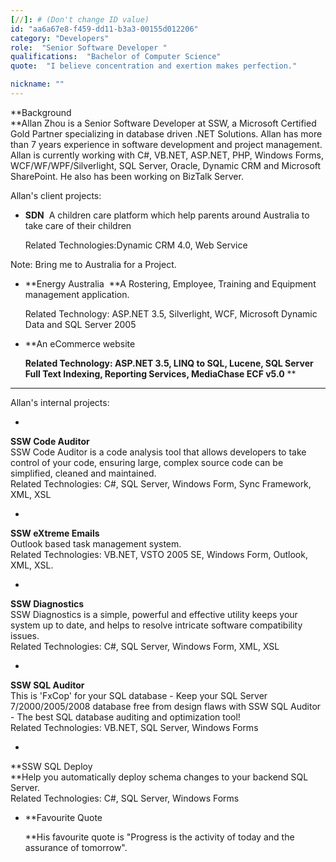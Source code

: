 ```yaml
---
[//]: # (Don't change ID value)
id: "aa6a67e8-f459-dd11-b3a3-00155d012206"
category: "Developers"
role:  "Senior Software Developer "
qualifications:  "Bachelor of Computer Science"
quote:  "I believe concentration and exertion makes perfection."

nickname: ""
---
```


 **Background  
 **Allan Zhou is a Senior Software Developer at SSW, a Microsoft Certified Gold Partner specializing in database driven .NET Solutions. Allan has more than 7 years experience in software development and project management. Allan is currently working with C#, VB.NET, ASP.NET, PHP, Windows Forms, WCF/WF/WPF/Silverlight, SQL Server, Oracle, Dynamic CRM and Microsoft SharePoint. He also has been working on BizTalk Server.

Allan's client projects:

*   **SDN**  A children care platform which help parents around Australia to take care of their children   

    Related Technologies:Dynamic CRM 4.0, Web Service 

 Note: Bring me to Australia for a Project.

*   **Energy Australia  **A Rostering, Employee, Training and Equipment management application.  

    Related Technology: ASP.NET 3.5, Silverlight, WCF, Microsoft Dynamic Data and SQL Server 2005 
*   **An eCommerce website   

    **Related Technology: ASP.NET 3.5, LINQ to SQL, Lucene, SQL Server Full Text Indexing, Reporting Services, MediaChase ECF v5.0** **

**** 

Allan's internal projects:

*   

**SSW Code Auditor**  
 SSW Code Auditor is a code analysis tool that allows developers to take control of your code, ensuring large, complex source code can be simplified, cleaned and maintained.  
 Related Technologies: C#, SQL Server, Windows Form, Sync Framework, XML, XSL

*   

**SSW eXtreme Emails**  
 Outlook based task management system.   
 Related Technologies: VB.NET, VSTO 2005 SE, Windows Form, Outlook, XML, XSL.

*   

**SSW Diagnostics**  
 SSW Diagnostics is a simple, powerful and effective utility keeps your system up to date, and helps to resolve intricate software compatibility issues.   
 Related Technologies: C#, SQL Server, Windows Form, XML, XSL

*   

**SSW SQL Auditor**  
 This is 'FxCop' for your SQL database - Keep your SQL Server 7/2000/2005/2008 database free from design flaws with SSW SQL Auditor - The best SQL database auditing and optimization tool!  
 Related Technologies: VB.NET, SQL Server, Windows Forms

*   

**SSW SQL Deploy  
 **Help you automatically deploy schema changes to your backend SQL Server.  
 Related Technologies: C#, SQL Server, Windows Forms

*   **Favourite Quote  

    **His favourite quote is "Progress is the activity of today and the assurance of tomorrow". 